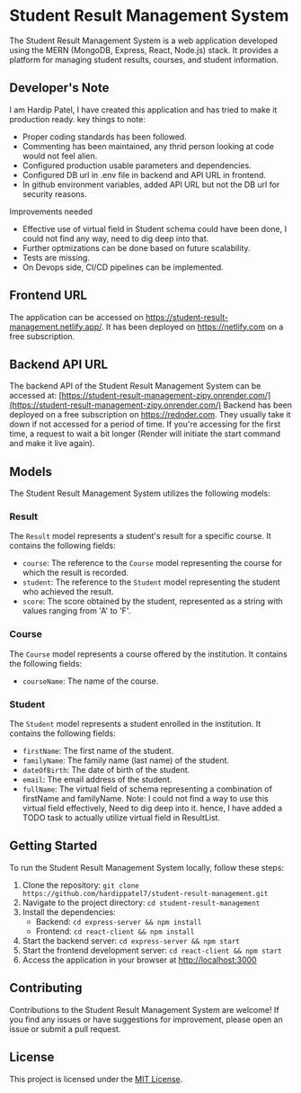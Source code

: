 # Student Result Management System

The Student Result Management System is a web application developed using the MERN (MongoDB, Express, React, Node.js) stack. It provides a platform for managing student results, courses, and student information.

## Developer's Note
I am Hardip Patel, I have created this application and has tried to make it production ready. key things to note:
- Proper coding standards has been followed.
- Commenting has been maintained, any thrid person looking at code would not feel alien.
- Configured production usable parameters and dependencies.
- Configured DB url in .env file in backend and API URL in frontend.
- In github environment variables, added API URL but not the DB url for security reasons.

Improvements needed
- Effective use of virtual field in Student schema could have been done, I could not find any way, need to dig deep into that.
- Further optmizations can be done based on future scalability.
- Tests are missing.
- On Devops side, CI/CD pipelines can be implemented.
## Frontend URL

The application can be accessed on https://student-result-management.netlify.app/. It has been deployed on https://netlify.com on a free subscription.

## Backend API URL

The backend API of the Student Result Management System can be accessed at: [https://student-result-management-zipy.onrender.com/](https://student-result-management-zipy.onrender.com/)
Backend has been deployed on a free subscription on https://rednder.com. They usually take it down if not accessed for a period of time. If you're accessing for the first time, a request to wait a bit longer (Render will initiate the start command and make it live again).

## Models

The Student Result Management System utilizes the following models:

### Result

The `Result` model represents a student's result for a specific course. It contains the following fields:

- `course`: The reference to the `Course` model representing the course for which the result is recorded.
- `student`: The reference to the `Student` model representing the student who achieved the result.
- `score`: The score obtained by the student, represented as a string with values ranging from 'A' to 'F'.

### Course

The `Course` model represents a course offered by the institution. It contains the following fields:

- `courseName`: The name of the course.

### Student

The `Student` model represents a student enrolled in the institution. It contains the following fields:

- `firstName`: The first name of the student.
- `familyName`: The family name (last name) of the student.
- `dateOfBirth`: The date of birth of the student.
- `email`: The email address of the student.
- `fullName`: The virtual field of schema representing a combination of firstName and familyName.
Note: I could not find a way to use this virtual field effectively, Need to dig deep into it. hence, I have added a TODO task to actually utilize virtual field in ResultList. 

## Getting Started

To run the Student Result Management System locally, follow these steps:

1. Clone the repository: `git clone https://github.com/hardippatel7/student-result-management.git`
2. Navigate to the project directory: `cd student-result-management`
3. Install the dependencies:
   - Backend: `cd express-server && npm install`
   - Frontend: `cd react-client && npm install`
4. Start the backend server: `cd express-server && npm start`
5. Start the frontend development server: `cd react-client && npm start`
6. Access the application in your browser at [http://localhost:3000](http://localhost:3000)

## Contributing

Contributions to the Student Result Management System are welcome! If you find any issues or have suggestions for improvement, please open an issue or submit a pull request.

## License

This project is licensed under the [MIT License](LICENSE).
